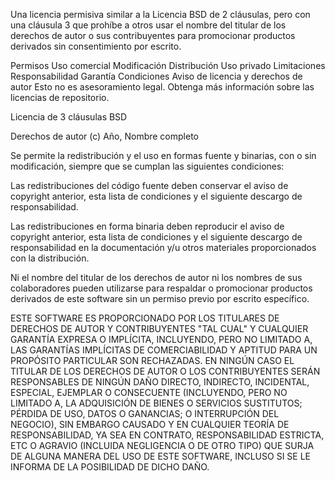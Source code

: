 Una licencia permisiva similar a la Licencia BSD de 2 cláusulas, pero con una cláusula 3 que prohíbe a otros usar el nombre del titular de los derechos de autor o sus contribuyentes para promocionar productos derivados sin consentimiento por escrito.

Permisos
 Uso comercial
 Modificación
 Distribución
 Uso privado
Limitaciones
 Responsabilidad
 Garantía
Condiciones
 Aviso de licencia y derechos de autor
Esto no es asesoramiento legal. Obtenga más información sobre las licencias de repositorio.

Licencia de 3 cláusulas BSD

Derechos de autor (c) Año, Nombre completo

Se permite la redistribución y el uso en formas fuente y binarias, con o sin modificación, siempre que se cumplan las siguientes condiciones:

Las redistribuciones del código fuente deben conservar el aviso de copyright anterior, esta lista de condiciones y el siguiente descargo de responsabilidad.

Las redistribuciones en forma binaria deben reproducir el aviso de copyright anterior, esta lista de condiciones y el siguiente descargo de responsabilidad en la documentación y/u otros materiales proporcionados con la distribución.

Ni el nombre del titular de los derechos de autor ni los nombres de sus colaboradores pueden utilizarse para respaldar o promocionar productos derivados de este software sin un permiso previo por escrito específico.

ESTE SOFTWARE ES PROPORCIONADO POR LOS TITULARES DE DERECHOS DE AUTOR Y CONTRIBUYENTES "TAL CUAL" Y CUALQUIER GARANTÍA EXPRESA O IMPLÍCITA, INCLUYENDO, PERO NO LIMITADO A, LAS GARANTÍAS IMPLÍCITAS DE COMERCIABILIDAD Y APTITUD PARA UN PROPÓSITO PARTICULAR SON RECHAZADAS. EN NINGÚN CASO EL TITULAR DE LOS DERECHOS DE AUTOR O LOS CONTRIBUYENTES SERÁN RESPONSABLES DE NINGÚN DAÑO DIRECTO, INDIRECTO, INCIDENTAL, ESPECIAL, EJEMPLAR O CONSECUENTE (INCLUYENDO, PERO NO LIMITADO A, LA ADQUISICIÓN DE BIENES O SERVICIOS SUSTITUTOS; PÉRDIDA DE USO, DATOS O GANANCIAS; O INTERRUPCIÓN DEL NEGOCIO), SIN EMBARGO CAUSADO Y EN CUALQUIER TEORÍA DE RESPONSABILIDAD, YA SEA EN CONTRATO, RESPONSABILIDAD ESTRICTA, ETC O AGRAVIO (INCLUIDA NEGLIGENCIA O DE OTRO TIPO) QUE SURJA DE ALGUNA MANERA DEL USO DE ESTE SOFTWARE, INCLUSO SI SE LE INFORMA DE LA POSIBILIDAD DE DICHO DAÑO.